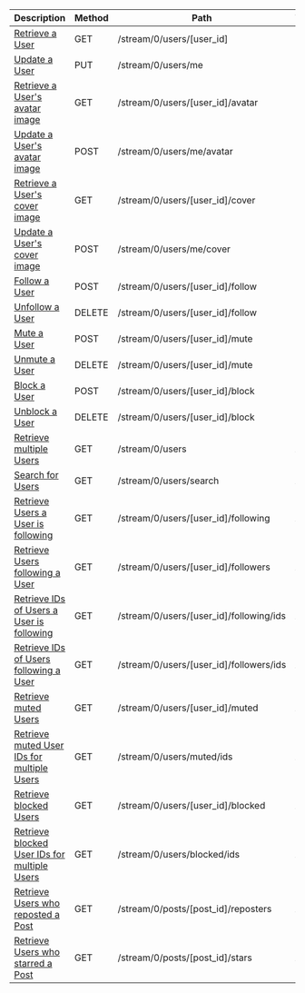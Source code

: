 <table class='table table-striped'>
    <thead>
        <tr>
            <th width="410">Description</th>
            <th width="80">Method</th>
            <th width="320">Path</th>
            <th width="60">Token</th>
        </tr>
    </thead>
    <tbody>
        <tr>
            <td><a href="/docs/resources/user/lookup/#retrieve-a-user">Retrieve a User</a></td>
            <td>GET</td>
            <td>/stream/0/users/[user_id]</td>
            <td>None</td>
        </tr>
        <tr>
            <td><a href="/docs/resources/user/profile/#update-a-user">Update a User</a></td>
            <td>PUT</td>
            <td>/stream/0/users/me</td>
            <td>User</td>
        </tr>
        <tr>
            <td><a href="/docs/resources/user/profile/#retrieve-a-users-avatar-image">Retrieve a User's avatar image</a></td>
            <td>GET</td>
            <td>/stream/0/users/[user_id]/avatar</td>
            <td>None</td>
        </tr>
        <tr>
            <td><a href="/docs/resources/user/profile/#update-a-users-avatar-image">Update a User's avatar image</a></td>
            <td>POST</td>
            <td>/stream/0/users/me/avatar</td>
            <td>User</td>
        </tr>
        <tr>
            <td><a href="/docs/resources/user/profile/#retrieve-a-users-cover-image">Retrieve a User's cover image</a></td>
            <td>GET</td>
            <td>/stream/0/users/[user_id]/cover</td>
            <td>None</td>
        </tr>
        <tr>
            <td><a href="/docs/resources/user/profile/#update-a-users-cover-image">Update a User's cover image</a></td>
            <td>POST</td>
            <td>/stream/0/users/me/cover</td>
            <td>User</td>
        </tr>
        <tr>
            <td><a href="/docs/resources/user/following/#follow-a-user">Follow a User</a></td>
            <td>POST</td>
            <td>/stream/0/users/[user_id]/follow</td>
            <td>User</td>
        </tr>
        <tr>
            <td><a href="/docs/resources/user/following/#unfollow-a-user">Unfollow a User</a></td>
            <td>DELETE</td>
            <td>/stream/0/users/[user_id]/follow</td>
            <td>User</td>
        </tr>
        <tr>
            <td><a href="/docs/resources/user/muting/#mute-a-user">Mute a User</a></td>
            <td>POST</td>
            <td>/stream/0/users/[user_id]/mute</td>
            <td>User</td>
        </tr>
        <tr>
            <td><a href="/docs/resources/user/muting/#unmute-a-user">Unmute a User</a></td>
            <td>DELETE</td>
            <td>/stream/0/users/[user_id]/mute</td>
            <td>User</td>
        </tr>
        <tr>
            <td><a href="/docs/resources/user/blocking/#block-a-user">Block a User</a></td>
            <td>POST</td>
            <td>/stream/0/users/[user_id]/block</td>
            <td>User</td>
        </tr>
        <tr>
            <td><a href="/docs/resources/user/blocking/#unblock-a-user">Unblock a User</a></td>
            <td>DELETE</td>
            <td>/stream/0/users/[user_id]/block</td>
            <td>User</td>
        </tr>
        <tr>
            <td><a href="/docs/resources/user/lookup/#retrieve-multiple-users">Retrieve multiple Users</a></td>
            <td>GET</td>
            <td>/stream/0/users</td>
            <td>Any</td>
        </tr>
        <tr>
            <td><a href="/docs/resources/user/lookup/#search-for-users">Search for Users</a></td>
            <td>GET</td>
            <td>/stream/0/users/search</td>
            <td>Any</td>
        </tr>
        <tr>
            <td><a href="/docs/resources/user/following/#list-users-a-user-is-following">Retrieve Users a User is following</a></td>
            <td>GET</td>
            <td>/stream/0/users/[user_id]/following</td>
            <td>Any</td>
        </tr>
        <tr>
            <td><a href="/docs/resources/user/following/#list-users-following-a-user">Retrieve Users following a User</a></td>
            <td>GET</td>
            <td>/stream/0/users/[user_id]/followers</td>
            <td>Any</td>
        </tr>
        <tr>
            <td><a href="/docs/resources/user/following/#list-user-ids-a-user-is-following">Retrieve IDs of Users a User is following</a></td>
            <td>GET</td>
            <td>/stream/0/users/[user_id]/following/ids</td>
            <td>Any</td>
        </tr>
        <tr>
            <td><a href="/docs/resources/user/following/#list-user-ids-following-a-user">Retrieve IDs of Users following a User</a></td>
            <td>GET</td>
            <td>/stream/0/users/[user_id]/followers/ids</td>
            <td>Any</td>
        </tr>
        <tr>
            <td><a href="/docs/resources/user/muting/#list-muted-users">Retrieve muted Users</a></td>
            <td>GET</td>
            <td>/stream/0/users/[user_id]/muted</td>
            <td>Any</td>
        </tr>
        <tr>
            <td><a href="/docs/resources/user/muting/#retrieve-muted-user-ids-for-multiple-users">Retrieve muted User IDs for multiple Users</a></td>
            <td>GET</td>
            <td>/stream/0/users/muted/ids</td>
            <td>App</td>
        </tr>
        <tr>
            <td><a href="/docs/resources/user/blocking/#list-blocked-users">Retrieve blocked Users</a></td>
            <td>GET</td>
            <td>/stream/0/users/[user_id]/blocked</td>
            <td>Any</td>
        </tr>
        <tr>
            <td><a href="/docs/resources/user/blocking/#retrieve-blocked-user-ids-for-multiple-users">Retrieve blocked User IDs for multiple Users</a></td>
            <td>GET</td>
            <td>/stream/0/users/blocked/ids</td>
            <td>App</td>
        </tr>
        <tr>
            <td><a href="/docs/resources/user/post-interactions/#list-users-who-have-reposted-a-post">Retrieve Users who reposted a Post</a></td>
            <td>GET</td>
            <td>/stream/0/posts/[post_id]/reposters</td>
            <td>Any</td>
        </tr>
        <tr>
            <td><a href="/docs/resources/user/post-interactions/#list-users-who-have-starred-a-post">Retrieve Users who starred a Post</a></td>
            <td>GET</td>
            <td>/stream/0/posts/[post_id]/stars</td>
            <td>Any</td>
        </tr>
    </tbody>
</table>